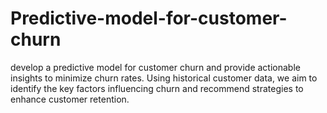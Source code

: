 # Predictive-model-for-customer-churn
develop a predictive model for customer churn and provide actionable insights to minimize churn rates. Using historical customer data, we aim to identify the key factors influencing churn and recommend strategies to enhance customer retention.
